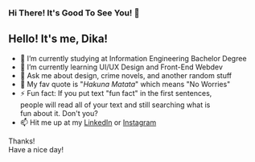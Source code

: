 ### Hi There! It's Good To See You! 👋

## Hello! It's me, Dika!

- 🔭 I’m currently studying at Information Engineering Bachelor Degree
- 🌱 I’m currently learning UI/UX Design and Front-End Webdev
- 💬 Ask me about design, crime novels, and another random stuff
- 🎲 My fav quote is "_Hakuna Matata_" which means "No Worries"  
- ⚡ Fun fact: If you put text "fun fact" in the first sentences,  
     people will read all of your text and still searching what is  
     fun about it. Don't you?
- 📫 Hit me up at my [LinkedIn](https://www.linkedin.com/in/pramudya-kusuma-hardika-284b481b7/) or [Instagram](http://instagram.com/xydik_)

Thanks!  
Have a nice day!  

